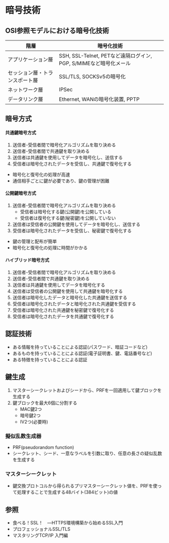 # 暗号技術
## OSI参照モデルにおける暗号化技術

| 階層                           | 暗号化技術                                                        |
| -                              | -                                                                 |
| アプリケーション層             | SSH, SSL-Telnet, PETなど遠隔ログイン, PGP, S/MIMEなど暗号化メール |
| セッション層・トランスポート層 | SSL/TLS, SOCKSv5の暗号化                                          |
| ネットワーク層                 | IPSec                                                             |
| データリンク層                 | Ethernet, WANの暗号化装置, PPTP                                   |

## 暗号方式
#### 共通鍵暗号方式
1. 送信者-受信者間で暗号化アルゴリズムを取り決める
2. 送信者-受信者間で共通鍵を取り決める
3. 送信者は共通鍵を使用してデータを暗号化し、送信する
4. 受信者は暗号化されたデータを受信し、共通鍵で復号化する
- 暗号化と復号化の処理が高速
- 通信相手ごとに鍵が必要であり、鍵の管理が困難

#### 公開鍵暗号方式
1. 送信者-受信者間で暗号化アルゴリズムを取り決める
    - 受信者は暗号化する鍵(公開鍵)を公開している
    - 受信者は復号化する鍵(秘密鍵)を公開していない
2. 送信者は受信者の公開鍵を使用してデータを暗号化し、送信する
3. 受信者は暗号化されたデータを受信し、秘密鍵で復号化する
- 鍵の管理と配布が簡単
- 暗号化と復号化の処理に時間がかかる

#### ハイブリッド暗号方式
1. 送信者-受信者間で暗号化アルゴリズムを取り決める
2. 送信者-受信者間で共通鍵を取り決める
3. 送信者は共通鍵を使用してデータを暗号化する
4. 送信者は受信者の公開鍵を使用して共通鍵を暗号化する
5. 送信者は暗号化したデータと暗号化した共通鍵を送信する
6. 受信者は暗号化されたデータと暗号化された共通鍵を受信する
7. 受信者は暗号化された共通鍵を秘密鍵で復号化する
8. 受信者は暗号化されたデータを共通鍵で復号化する

## 認証技術
- ある情報を持っていることによる認証(パスワード、暗証コードなど)
- あるものを持っていることによる認証(電子証明書、鍵、電話番号など)
- ある特徴を持っていることによる認証

## 鍵生成
1. マスターシークレットおよびシードから、PRFを一回適用して鍵ブロックを生成する
2. 鍵ブロックを最大6個に分割する
    - MAC鍵2つ
    - 暗号鍵2つ
    - IV2つ(必要時)

### 擬似乱数生成器
- PRF(pseudorandom function)
- シークレット、シード、一意なラベルを引数に取り、任意の長さの疑似乱数を生成する

### マスターシークレット
- 鍵交換プロトコルから得られるプリマスターシークレット値を、PRFを使って処理することで生成する48バイト(384ビット)の値

## 参照
- 食べる！SSL！　―HTTPS環境構築から始めるSSL入門
- プロフェッショナルSSL/TLS
- マスタリングTCP/IP 入門編
